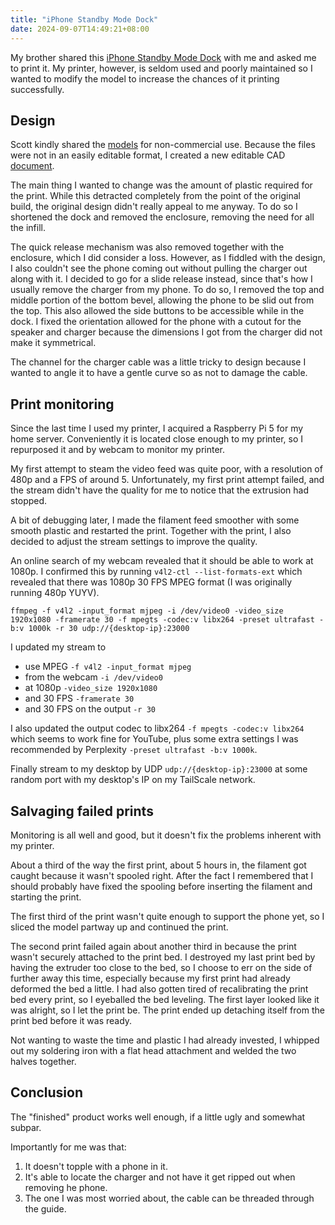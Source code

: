 ```yaml
---
title: "iPhone Standby Mode Dock"
date: 2024-09-07T14:49:21+08:00
---
```


My brother shared this [iPhone Standby Mode Dock](https://www.youtube.com/watch?v=L3nWw8qSYgk) with me and asked me to print it. 
My printer, however, is seldom used and poorly maintained so I wanted to modify the model to increase the chances of it printing successfully.

## Design

Scott kindly shared the [models](https://makerworld.com/en/models/615378#profileId-538769) for non-commercial use.
Because the files were not in an easily editable format, I created a new editable CAD [document](https://cad.onshape.com/documents/088aba448095a55b0cefb778/w/61f07337c3a206c3a56a4a47/e/3ef5bf1044b6f81334bc4e6d).

The main thing I wanted to change was the amount of plastic required for the print.
While this detracted completely from the point of the original build, the original design didn't really appeal to me anyway.
To do so I shortened the dock and removed the enclosure, removing the need for all the infill.

The quick release mechanism was also removed together with the enclosure, which I did consider a loss.
However, as I fiddled with the design, I also couldn't see the phone coming out without pulling the charger out along with it.
I decided to go for a slide release instead, since that's how I usually remove the charger from my phone.
To do so, I removed the top and middle portion of the bottom bevel, allowing the phone to be slid out from the top.
This also allowed the side buttons to be accessible while in the dock.
I fixed the orientation allowed for the phone with a cutout for the speaker and charger because the dimensions I got from the charger did not make it symmetrical.

The channel for the charger cable was a little tricky to design because I wanted to angle it to have a gentle curve so as not to damage the cable.

## Print monitoring

Since the last time I used my printer, I acquired a Raspberry Pi 5 for my home server.
Conveniently it is located close enough to my printer, so I repurposed it and by webcam to monitor my printer.

My first attempt to steam the video feed was quite poor, with a resolution of 480p and a FPS of around 5.
Unfortunately, my first print attempt failed, and the stream didn't have the quality for me to notice that the extrusion had stopped.

A bit of debugging later, I made the filament feed smoother with some smooth plastic and restarted the print.
Together with the print, I also decided to adjust the stream settings to improve the quality.

An online search of my webcam revealed that it should be able to work at 1080p.
I confirmed this by running `v4l2-ctl --list-formats-ext` which revealed that there was 1080p 30 FPS MPEG format (I was originally running 480p YUYV).

```
ffmpeg -f v4l2 -input_format mjpeg -i /dev/video0 -video_size 1920x1080 -framerate 30 -f mpegts -codec:v libx264 -preset ultrafast -b:v 1000k -r 30 udp://{desktop-ip}:23000
```

I updated my stream to

- use MPEG `-f v4l2 -input_format mjpeg`
- from the webcam `-i /dev/video0`
- at 1080p `-video_size 1920x1080`
- and 30 FPS `-framerate 30`
- and 30 FPS on the output `-r 30`

I also updated the output codec to libx264 `-f mpegts -codec:v libx264` which seems to work fine for YouTube, plus some extra settings I was recommended by Perplexity `-preset ultrafast -b:v 1000k`.

Finally stream to my desktop by UDP `udp://{desktop-ip}:23000` at some random port with my desktop's IP on my TailScale network.

## Salvaging failed prints

Monitoring is all well and good, but it doesn't fix the problems inherent with my printer.

About a third of the way the first print, about 5 hours in, the filament got caught because it wasn't spooled right.
After the fact I remembered that I should probably have fixed the spooling before inserting the filament and starting the print.

The first third of the print wasn't quite enough to support the phone yet, so I sliced the model partway up and continued the print.

The second print failed again about another third in because the print wasn't securely attached to the print bed.
I destroyed my last print bed by having the extruder too close to the bed, so I choose to err on the side of further away this time, especially because my first print had already deformed the bed a little.
I had also gotten tired of recalibrating the print bed every print, so I eyeballed the bed leveling.
The first layer looked like it was alright, so I let the print be.
The print ended up detaching itself from the print bed before it was ready.

Not wanting to waste the time and plastic I had already invested, I whipped out my soldering iron with a flat head attachment and welded the two halves together.

## Conclusion

The "finished" product works well enough, if a little ugly and somewhat subpar.

Importantly for me was that:

1) It doesn't topple with a phone in it.
2) It's able to locate the charger and not have it get ripped out when removing he phone.
3) The one I was most worried about, the cable can be threaded through the guide.
